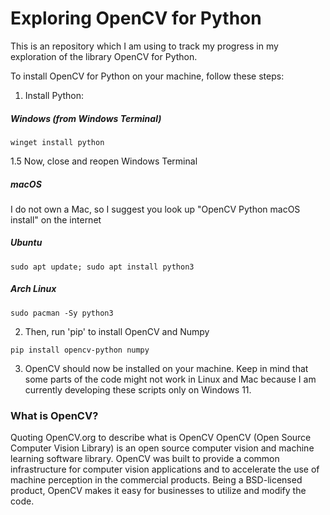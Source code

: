 # Exploring OpenCV for Python

This is an repository which I am using to track my progress in my exploration of the library OpenCV for Python.

To install OpenCV for Python on your machine, follow these steps:
1. Install Python:
##### Windows (from Windows Terminal)
```
winget install python
```
1.5 Now, close and reopen Windows Terminal

##### macOS
I do not own a Mac, so I suggest you look up "OpenCV Python macOS install" on the internet

##### Ubuntu
```
sudo apt update; sudo apt install python3
```

##### Arch Linux
```
sudo pacman -Sy python3
```

2. Then, run 'pip' to install OpenCV and Numpy
```
pip install opencv-python numpy
```

3. OpenCV should now be installed on your machine. Keep in mind that some parts of the code might not work in Linux and Mac because I am currently developing these scripts only on Windows 11.

### What is OpenCV?
Quoting OpenCV.org to describe what is OpenCV
OpenCV (Open Source Computer Vision Library) is an open source computer vision and machine learning software library. OpenCV was built to provide a common infrastructure for computer vision applications and to accelerate the use of machine perception in the commercial products. Being a BSD-licensed product, OpenCV makes it easy for businesses to utilize and modify the code.
